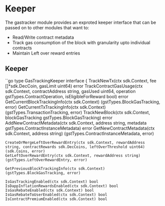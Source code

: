 # Keeper
The gastracker module provides an exproted keeper interface that can be passed on to other modules that want to:

- Read/Write contract metadata
- Track gas consumption of the block with granularity upto individual contracts
- Maintain Left over reward entries


## Keeper
``go
type GasTrackingKeeper interface {
	TrackNewTx(ctx sdk.Context, fee []*sdk.DecCoin, gasLimit uint64)  error
	TrackContractGasUsage(ctx sdk.Context, contractAddress string, gasUsed uint64, operation gstTypes.ContractOperation, isEligibleForReward bool) error
	GetCurrentBlockTrackingInfo(ctx sdk.Context) (gstTypes.BlockGasTracking, error)
	GetCurrentTxTrackingInfo(ctx sdk.Context) (gstTypes.TransactionTracking, error)
	TrackNewBlock(ctx sdk.Context, blockGasTracking gstTypes.BlockGasTracking) error
	AddNewContractMetadata(ctx sdk.Context, address string, metadata gstTypes.ContractInstanceMetadata) error
	GetNewContractMetadata(ctx sdk.Context, address string) (gstTypes.ContractInstanceMetadata, error)

	CreateOrMergeLeftOverRewardEntry(ctx sdk.Context, rewardAddress string, contractRewards sdk.DecCoins, leftOverThreshold uint64) (sdk.Coins, error)
	GetLeftOverRewardEntry(ctx sdk.Context, rewardAddress string) (gstTypes.LeftOverRewardEntry, error)

	GetPreviousBlockTrackingInfo(ctx sdk.Context) (gstTypes.BlockGasTracking, error)

	IsGasTrackingEnabled(ctx sdk.Context) bool
	IsDappInflationRewardsEnabled(ctx sdk.Context) bool
	IsGasRebateEnabled(ctx sdk.Context) bool
	IsGasRebateToUserEnabled(ctx sdk.Context) bool
	IsContractPremiumEnabled(ctx sdk.Context) bool	
```

